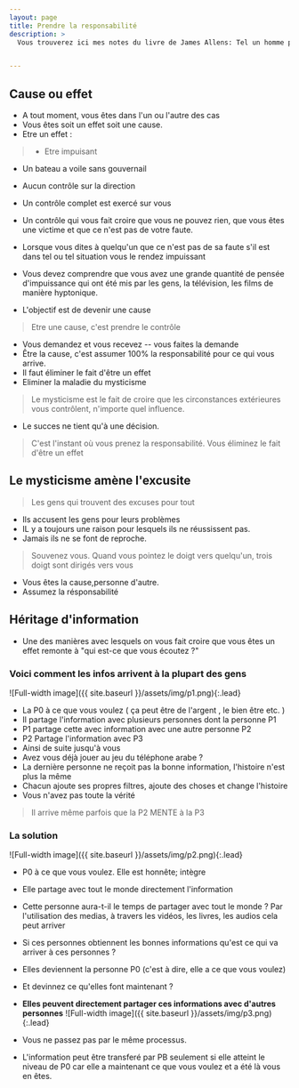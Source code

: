 ```yaml
---
layout: page
title: Prendre la responsabilité
description: >
  Vous trouverez ici mes notes du livre de James Allens: Tel un homme pense.


---
```



## Cause ou effet

- A tout moment, vous êtes dans l'un ou l'autre des cas 
- Vous êtes soit un effet soit une cause. 
- Etre un effet : 
> - Etre impuisant 
 - Un bateau a voile sans gouvernail 
 - Aucun contrôle sur la direction 

- Un contrôle complet est exercé sur vous 
- Un contrôle qui vous fait croire que vous ne pouvez rien, que vous êtes une victime et que ce n'est pas de votre faute. 
- Lorsque vous dites à quelqu'un que ce n'est pas de sa faute s'il est dans tel ou tel situation vous le rendez impuissant 
- Vous devez comprendre que vous avez une grande quantité de pensée d'impuissance qui ont été mis par les gens, la télévision, les films de manière hyptonique. 
- L'objectif est de devenir une cause 
> Etre une cause, c'est prendre le contrôle

- Vous demandez et vous recevez -- vous faites la demande 
- Être la cause, c'est assumer 100% la responsabilité pour ce qui vous arrive. 
- Il faut éliminer le fait d'être un effet 
- Eliminer la maladie du mysticisme 

> Le mysticisme est le fait de croire que les circonstances extérieures vous contrôlent, n'importe quel influence. 

- Le succes ne tient qu'à une décision. 
> C'est l'instant où vous prenez la responsabilité. Vous éliminez le fait d'être un effet

## Le mysticisme amène l'excusite 

> Les gens qui trouvent des excuses pour tout 

- Ils accusent les gens pour leurs problèmes
- IL y a toujours une raison pour lesquels ils ne réussissent pas. 
- Jamais ils ne se font de reproche. 
> Souvenez vous. Quand vous pointez le doigt vers quelqu'un, trois doigt sont dirigés vers vous 

- Vous êtes la cause,personne d'autre.
- Assumez la résponsabilité 

## Héritage d'information 

- Une des manières avec lesquels on vous fait croire que vous êtes un effet remonte à "qui est-ce que vous écoutez ?"

### Voici comment les infos arrivent à la plupart des gens 

![Full-width image]({{ site.baseurl }}/assets/img/p1.png){:.lead}


- La P0 à ce que vous voulez ( ça peut être de l'argent , le bien être etc. ) 
- Il partage l'information avec plusieurs personnes dont la personne P1
- P1 partage cette avec information avec une autre personne P2 
- P2 Partage l'information avec P3 
- Ainsi de suite jusqu'à vous 
- Avez vous déjà jouer au jeu du téléphone arabe ? 
- La dernière personne ne reçoit pas la bonne information, l'histoire n'est plus la même 
- Chacun ajoute ses propres filtres, ajoute des choses et change l'histoire
- Vous n'avez pas toute la vérité
> Il arrive même parfois que la P2 MENTE à la P3 

### La solution 

![Full-width image]({{ site.baseurl }}/assets/img/p2.png){:.lead}

- P0 à ce que vous voulez. Elle est honnête; intègre 
- Elle partage avec tout le monde directement l'information
- Cette personne aura-t-il le temps de partager avec tout le monde ? Par l'utilisation des medias, à travers les vidéos, les livres, les audios cela peut arriver
- Si ces personnes obtiennent les bonnes informations qu'est ce qui va arriver à ces personnes ? 
- Elles deviennent la personne P0 (c'est à dire, elle a ce que vous voulez)
- Et devinnez ce qu'elles font maintenant ?
- **Elles peuvent directement partager ces informations avec d'autres personnes**
![Full-width image]({{ site.baseurl }}/assets/img/p3.png){:.lead}

- Vous ne passez pas par le même processus. 
- L'information peut être transferé par PB seulement si elle atteint le niveau de P0 car elle a maintenant ce que vous voulez et a été là vous en êtes.
